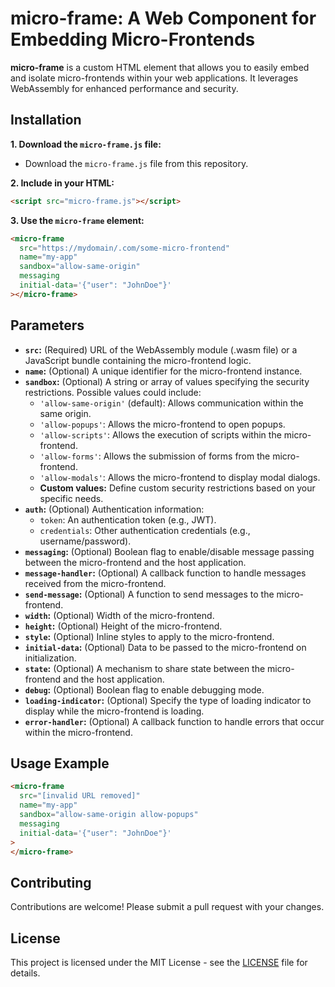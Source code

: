 # micro-frame: A Web Component for Embedding Micro-Frontends

**micro-frame** is a custom HTML element that allows you to easily embed and isolate micro-frontends within your web applications. It leverages WebAssembly for enhanced performance and security.

## Installation

**1. Download the `micro-frame.js` file:**

* Download the `micro-frame.js` file from this repository.

**2. Include in your HTML:**

```html
<script src="micro-frame.js"></script>
````

**3. Use the `micro-frame` element:**

```html
<micro-frame 
  src="https://mydomain/.com/some-micro-frontend" 
  name="my-app" 
  sandbox="allow-same-origin" 
  messaging 
  initial-data='{"user": "JohnDoe"}'
></micro-frame>
```

## Parameters

  * **`src`:** (Required) URL of the WebAssembly module (.wasm file) or a JavaScript bundle containing the micro-frontend logic.
  * **`name`:** (Optional) A unique identifier for the micro-frontend instance.
  * **`sandbox`:** (Optional) A string or array of values specifying the security restrictions. Possible values could include:
      * `'allow-same-origin'` (default): Allows communication within the same origin.
      * `'allow-popups'`: Allows the micro-frontend to open popups.
      * `'allow-scripts'`: Allows the execution of scripts within the micro-frontend.
      * `'allow-forms'`: Allows the submission of forms from the micro-frontend.
      * `'allow-modals'`: Allows the micro-frontend to display modal dialogs.
      * **Custom values:** Define custom security restrictions based on your specific needs.
  * **`auth`:** (Optional) Authentication information:
      * `token`: An authentication token (e.g., JWT).
      * `credentials`: Other authentication credentials (e.g., username/password).
  * **`messaging`:** (Optional) Boolean flag to enable/disable message passing between the micro-frontend and the host application.
  * **`message-handler`:** (Optional) A callback function to handle messages received from the micro-frontend.
  * **`send-message`:** (Optional) A function to send messages to the micro-frontend.
  * **`width`:** (Optional) Width of the micro-frontend.
  * **`height`:** (Optional) Height of the micro-frontend.
  * **`style`:** (Optional) Inline styles to apply to the micro-frontend.
  * **`initial-data`:** (Optional) Data to be passed to the micro-frontend on initialization.
  * **`state`:** (Optional) A mechanism to share state between the micro-frontend and the host application.
  * **`debug`:** (Optional) Boolean flag to enable debugging mode.
  * **`loading-indicator`:** (Optional) Specify the type of loading indicator to display while the micro-frontend is loading.
  * **`error-handler`:** (Optional) A callback function to handle errors that occur within the micro-frontend.

## Usage Example

```html
<micro-frame 
  src="[invalid URL removed]" 
  name="my-app" 
  sandbox="allow-same-origin allow-popups" 
  messaging 
  initial-data='{"user": "JohnDoe"}'
>
</micro-frame>
```

## Contributing

Contributions are welcome\! Please submit a pull request with your changes.

## License

This project is licensed under the MIT License - see the [LICENSE](https://www.google.com/url?sa=E&source=gmail&q=LICENSE) file for details.

